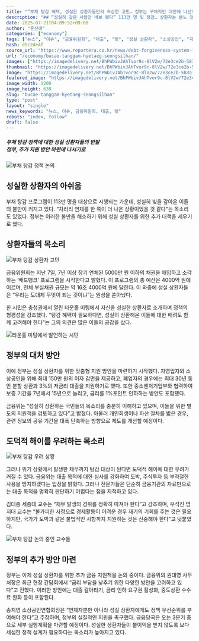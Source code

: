 ```yaml
---
title: "“부채 탕감 혜택, 성실한 상환자들만의 속상한 고민… 정부는 구체적인 대안에 나선다”"
description: "## “성실히 갚은 사람만 바보 됐다” 113만 명 빚 탕감… 상환자는 분노 정부, 맞춤형 지원책 마련 착수 ..."
date: 2025-07-21T04:09:52+09:00
author: "윤신애"
categories: ["economy"]
tags: ["뉴스", "이슈", "금융위원회", "대출", "빚", "성실 상환자", "소상공인", "자영업자", "정부", "형평성의딜레마", "책임감있는금융문화"]
hash: d9c2de4f
source_url: "https://www.reportera.co.kr/news/debt-forgiveness-system-for-faithful-repayers/"
url: "/economy/bucae-tanggam-hyetaeg-seongsilhan/"
images: ["https://imagedelivery.net/BhPWbivJAhTvor9c-8lV2w/72e3ce2b-583a-47ed-10b8-66d6607c6400/public", "https://imagedelivery.net/BhPWbivJAhTvor9c-8lV2w/7d8d6c6e-c194-4078-5bb4-effe0f193600/public", "https://imagedelivery.net/BhPWbivJAhTvor9c-8lV2w/2a67d4a5-119c-492a-6857-aba6429dce00/public", "https://imagedelivery.net/BhPWbivJAhTvor9c-8lV2w/7d38779d-2c89-4099-444b-ab2478336200/public", "https://imagedelivery.net/BhPWbivJAhTvor9c-8lV2w/382c8574-78f4-40cd-29af-bb8474355300/public"]
thumbnail: "https://imagedelivery.net/BhPWbivJAhTvor9c-8lV2w/72e3ce2b-583a-47ed-10b8-66d6607c6400/public"
image: "https://imagedelivery.net/BhPWbivJAhTvor9c-8lV2w/72e3ce2b-583a-47ed-10b8-66d6607c6400/public"
featured_image: "https://imagedelivery.net/BhPWbivJAhTvor9c-8lV2w/72e3ce2b-583a-47ed-10b8-66d6607c6400/public"
image_width: 1200
image_height: 630
slug: "bucae-tanggam-hyetaeg-seongsilhan"
type: "post"
layout: "single"
news_keywords: "뉴스, 이슈, 금융위원회, 대출, 빚"
robots: "index, follow"
draft: false
---
```


##### **부채 탕감 정책에 대한 성실 상환자들의 반발**<br>**정부, 추가 지원 방안 마련에 나서기로**

![부채 탕감 정책 논의](https://imagedelivery.net/BhPWbivJAhTvor9c-8lV2w/7d8d6c6e-c194-4078-5bb4-effe0f193600/public)


## 성실한 상환자의 아쉬움

부채 탕감 프로그램이 113만 명을 대상으로 시행되는 가운데, 성실히 빚을 갚아온 이들의 불만이 커지고 있다. “차라리 연체를 한 쪽이 더 나은 상황이었을 것 같다”는 목소리도 있었다. 정부는 이러한 불만을 해소하기 위해 성실 상환자를 위한 추가 대책을 세우기로 했다.

## 상환자들의 목소리

![부채 탕감 상환자 고민](https://imagedelivery.net/BhPWbivJAhTvor9c-8lV2w/72e3ce2b-583a-47ed-10b8-66d6607c6400/public)


금융위원회는 지난 7일, 7년 이상 장기 연체된 5000만 원 이하의 채권을 매입하고 소각하는 ‘배드뱅크’ 프로그램을 시작한다고 밝혔다. 이 프로그램의 총 예산은 4000억 원에 이르며, 전체 부실채권 규모는 약 16조 4000억 원에 달한다. 이 와중에 성실 상환자들은 “우리는 도대체 무엇이 되는 것이냐”는 원성을 쏟아냈다.

한 시민은 충청권에서 열린 타운홀 미팅에서 자신을 성실한 상환자로 소개하며 정책의 형평성을 강조했다. "탕감 혜택이 필요하다면, 성실히 상환해온 이들에 대한 배려도 함께 고려해야 한다"는 그의 의견은 많은 이들의 공감을 샀다.

![타운홀 미팅에서 발언하는 시민](https://imagedelivery.net/BhPWbivJAhTvor9c-8lV2w/382c8574-78f4-40cd-29af-bb8474355300/public)


## 정부의 대처 방안

이에 정부는 성실 상환자를 위한 맞춤형 지원 방안을 마련하기 시작했다. 자영업자와 소상공인을 위해 최대 150만 원의 이자 감면을 제공하고, 폐업자의 경우에는 최대 30년 동안 분할 상환과 3%의 저금리 대출을 지원하기로 했다. 또한 중소벤처기업부와 협력하여 보증 기간을 7년에서 15년으로 늘리고, 금리를 1%포인트 인하하는 방안도 포함됐다.

금융위는 “성실히 상환하는 국민들의 목소리를 충분히 이해하고 있으며, 이들을 위한 별도의 지원책을 검토하고 있다”고 밝혔다. 아울러 개인회생이나 파산 절차를 밟은 경우, 관련 정보의 공유 기간을 대폭 단축하는 방향으로 제도를 개선할 예정이다.

## 도덕적 해이를 우려하는 목소리

![부채 탕감 우려 상황](https://imagedelivery.net/BhPWbivJAhTvor9c-8lV2w/7d38779d-2c89-4099-444b-ab2478336200/public)


그러나 위기 상황에서 발생한 채무까지 탕감 대상이 된다면 도덕적 해이에 대한 우려가 커질 수 있다. 금융위는 대출 목적에 대한 심사를 강화하여 도박, 주식투자 등 부적절한 사용을 방지하겠다는 입장을 밝혔다. 그러나 전문가들은 단순히 금융기관의 자료만으로는 대출 목적을 명확히 판단하기 어렵다는 점을 지적하고 있다.

김대종 세종대 교수는 “채무 발생의 경위를 정확히 따져야 한다”고 강조하며, 우석진 명지대 교수는 “불가피한 사정으로 경제활동이 어려운 경우 재기의 기회를 주는 것은 필요하지만, 국가가 도박과 같은 불법적인 사항까지 지원하는 것은 신중해야 한다”고 덧붙였다.

![부채 탕감 논의 중인 교수들](https://imagedelivery.net/BhPWbivJAhTvor9c-8lV2w/2a67d4a5-119c-492a-6857-aba6429dce00/public)


## 정부의 추가 방안 마련

정부는 이제 성실 상환자를 위한 추가 금융 지원책을 논의 중이다. 금융위의 권대영 사무처장은 최근 현장 간담회에서 “금리 부담을 낮추기 위한 다양한 방안을 고려하고 있다”고 전했다. 이러한 방안에는 대출 갈아타기, 금리 인하 요구권 활성화, 중도상환 수수료 완화 등이 포함된다.

송치영 소상공인연합회장은 “연체자뿐만 아니라 성실 상환자에게도 정책 우선순위를 부여해야 한다”고 주장하며, 정부의 실질적인 지원을 촉구했다. 금융당국은 오는 3분기 중으로 세부 실행계획을 마련할 예정이다. 성실한 상환자들이 불이익을 받지 않도록 보다 세심한 정책 설계가 필요하다는 목소리가 높아지고 있다.
